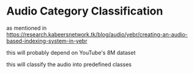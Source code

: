 # Audio Category Classification
as mentioned in https://research.kabeersnetwork.tk/blog/audio/yebr/creating-an-audio-based-indexing-system-in-yebr

this will probably depend on YouTube's 8M dataset

this will classify the audio into predefined classes
